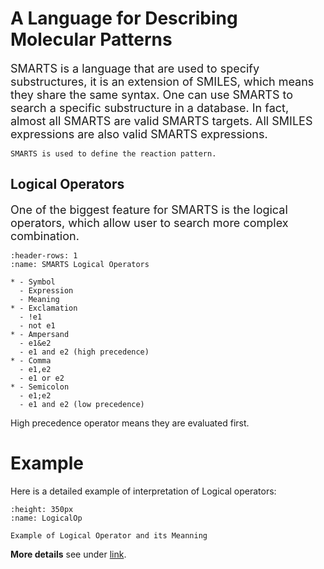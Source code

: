 # A Language for Describing Molecular Patterns
<span style="font-size:18px;">
SMARTS is a language that are used to specify substructures, it is an extension of SMILES, which means they share the same syntax.
One can use SMARTS to search a specific substructure in a database. In fact, almost all SMARTS are valid SMARTS targets.
All SMILES expressions are also valid SMARTS expressions.
</span>

```{important}
SMARTS is used to define the reaction pattern.
```


## Logical Operators
<span style="font-size:18px;">
One of the biggest feature for SMARTS is the logical operators, which allow user to search more complex combination.
</span>

```{list-table}
:header-rows: 1
:name: SMARTS Logical Operators

* - Symbol
  - Expression
  - Meaning
* - Exclamation
  - !e1
  - not e1
* - Ampersand
  - e1&e2
  - e1 and e2 (high precedence)
* - Comma
  - e1,e2
  - e1 or e2
* - Semicolon
  - e1;e2
  - e1 and e2 (low precedence)
```

High precedence operator means they are evaluated first.

# Example
Here is a detailed example of interpretation of Logical operators:

```{figure} ./picture/logicOp.png
:height: 350px
:name: LogicalOp

Example of Logical Operator and its Meanning
```

**More details** see under [link](https://www.ics.uci.edu/~dock/manuals/DaylightTheoryManual/theory.smarts.html).